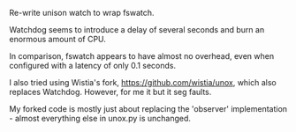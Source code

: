 Re-write unison watch to wrap fswatch.

Watchdog seems to introduce a delay of several seconds and burn an enormous
amount of CPU.

In comparison, fswatch appears to have almost no overhead, even when configured
with a latency of only 0.1 seconds.

I also tried using Wistia's fork, https://github.com/wistia/unox, which also
replaces Watchdog. However, for me it but it seg faults.

My forked code is mostly just about replacing the 'observer' implementation -
almost everything else in unox.py is unchanged.

